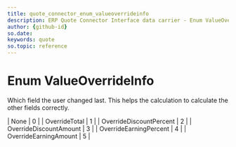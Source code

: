 ```yaml
---
title: quote_connector_enum_valueoverrideinfo
description: ERP Quote Connector Interface data carrier - Enum ValueOverrideInfo
author: {github-id}
so.date:
keywords: quote
so.topic: reference
---
```


# Enum ValueOverrideInfo

Which field the user changed last. This helps the calculation to calculate the other fields correctly.

| None | 0 |
| OverrideTotal | 1 |
| OverrideDiscountPercent | 2 |
| OverrideDiscountAmount | 3 |
| OverrideEarningPercent | 4 |
| OverrideEarningAmount | 5 |
